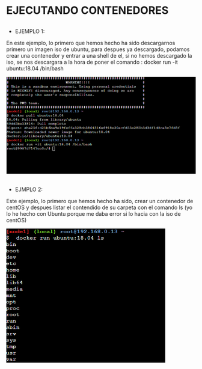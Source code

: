 # EJECUTANDO CONTENEDORES

##

* EJEMPLO 1:

En este ejemplo, lo primero que hemos hecho ha sido descargarnos primero un imagen iso de ubuntu, para despues ya descargado, podamos crear una contenedor y entrar a una shell de el, si no hemos descargado la iso, se nos descargara a la hora de poner el comando : docker run -it ubuntu:18.04 /bin/bash

![CONTENEDOR Y SHELL](https://github.com/AlejandroRocaMateu/Play_Docker/blob/0723091caf1740c3ebd27a14a93c6475780d1ae3/1.PNG)

##

* EJMPLO 2:

Este ejemplo, lo primero que hemos hecho ha sido, crear un contenedor de centOS y despues listar el contendido de su carpeta con el comando ls
(yo lo he hecho con Ubuntu porque me daba error si lo hacia con la iso de centOS)

![CONTENEDOR Y SHELL](https://github.com/AlejandroRocaMateu/Play_Docker/blob/fd6d014eb1a4afdcb877c1dd578edc00c483989f/2.PNG)

